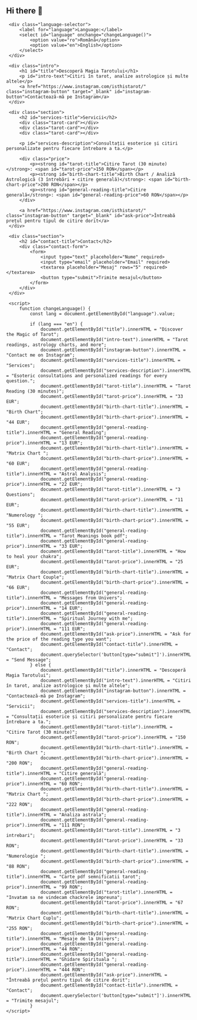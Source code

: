 ## Hi there 👋

<!--
**Isthistarot/Isthistarot** is a ✨ _special_ ✨ repository because its `README.md` (this file) appears on your GitHub profile.

Here are some ideas to get you started:

- 👯 I’m looking to collaborate on witchcraft class that i will do soon
- 💬 Ask me about tarot/spirituality/witchcraft
- 📫 How to reach me: @isthistarot
- 😄 Pronouns: she
<!DOCTYPE html>
<html lang="ro">
 <head>
     <meta charset="UTF-8">
     <meta name="viewport" content="width=device-width, initial-scale=1.0">
     <title>Tarot și Servicii Esoterice</title>
     <style>
         body {
             font-family: 'Arial', sans-serif;
             background-color: #1a1a1a;
             color: white;
             margin: 0;
             padding: 0;
             text-align: center;
         }
 
         h1, h2 {
             font-family: 'Cursive', sans-serif;
             color: #FFD700;
             text-shadow: 1px 1px 5px rgba(255, 255, 255, 0.2);
         }
 
         .section {
             padding: 50px;
             border-bottom: 1px solid #444;
         }
 
         .contact-form {
             background-color: rgba(0, 0, 0, 0.7);
             padding: 20px;
             border-radius: 8px;
             max-width: 500px;
             margin: 0 auto;
         }
 
         .contact-form input, .contact-form textarea {
             width: 100%;
             padding: 10px;
             margin: 10px 0;
             border: 1px solid #444;
             border-radius: 5px;
             background-color: #222;
             color: white;
         }
 
         .contact-form button {
             background-color: #FFD700;
             color: black;
             padding: 10px 20px;
             border: none;
             border-radius: 5px;
             cursor: pointer;
         }
 
         .contact-form button:hover {
             background-color: #e5c100;
         }
 
         .instagram-button {
             background-color: #E1306C;
             padding: 15px 30px;
             color: white;
             border: none;
             border-radius: 30px;
             font-size: 18px;
             text-decoration: none;
             display: inline-block;
             margin-top: 20px;
         }
 
         .instagram-button:hover {
             background-color: #bc135c;
         }
 
         .price {
             font-size: 20px;
             margin: 20px 0;
             color: #FFD700;
         }
 
         .price span {
             color: #fff;
         }
 
         /* Language selector */
         .language-selector {
             position: fixed;
             top: 10px;
             right: 20px;
             background-color: #333;
             padding: 10px;
             border-radius: 5px;
             z-index: 1000;
         }
 
         .language-selector select {
             background-color: #444;
             color: white;
             border: 1px solid #555;
             padding: 5px;
             border-radius: 5px;
         }
     </style>
 </head>
 <body>
 
     <!-- Language selector -->
     <div class="language-selector">
         <label for="language">Language:</label>
         <select id="language" onchange="changeLanguage()">
             <option value="ro">Română</option>
             <option value="en">English</option>
         </select>
     </div>
 
     <div class="intro">
         <h1 id="title">Descoperă Magia Tarotului</h1>
         <p id="intro-text">Citiri în tarot, analize astrologice și multe altele</p>
         <a href="https://www.instagram.com/isthistarot/" class="instagram-button" target="_blank" id="instagram-button">Contactează-mă pe Instagram</a>
     </div>
 
     <div class="section">
         <h2 id="services-title">Servicii</h2>
         <div class="tarot-card"></div>
         <div class="tarot-card"></div>
         <div class="tarot-card"></div>
         
         <p id="services-description">Consultații esoterice și citiri personalizate pentru fiecare întrebare a ta.</p>
         
         <div class="price">
             <p><strong id="tarot-title">Citire Tarot (30 minute)</strong>: <span id="tarot-price">150 RON</span></p>
             <p><strong id="birth-chart-title">Birth Chart / Analiză Astrologică (3 întrebări + citire generală)</strong>: <span id="birth-chart-price">200 RON</span></p>
             <p><strong id="general-reading-title">Citire generală</strong>: <span id="general-reading-price">60 RON</span></p>
         </div>
         
         <a href="https://www.instagram.com/isthistarot/" class="instagram-button" target="_blank" id="ask-price">Întreabă prețul pentru tipul de citire dorit</a>
     </div>
 
     <div class="section">
         <h2 id="contact-title">Contact</h2>
         <div class="contact-form">
             <form>
                 <input type="text" placeholder="Nume" required>
                 <input type="email" placeholder="Email" required>
                 <textarea placeholder="Mesaj" rows="5" required></textarea>
                 <button type="submit">Trimite mesajul</button>
             </form>
         </div>
     </div>
 
     <script>
         function changeLanguage() {
             const lang = document.getElementById("language").value;
 
             if (lang === "en") {
                 document.getElementById("title").innerHTML = "Discover the Magic of Tarot";
                 document.getElementById("intro-text").innerHTML = "Tarot readings, astrology charts, and more";
                 document.getElementById("instagram-button").innerHTML = "Contact me on Instagram";
                 document.getElementById("services-title").innerHTML = "Services";
                 document.getElementById("services-description").innerHTML = "Esoteric consultations and personalized readings for every question.";
                 document.getElementById("tarot-title").innerHTML = "Tarot Reading (30 minutes)";
                 document.getElementById("tarot-price").innerHTML = "33 EUR";
                 document.getElementById("birth-chart-title").innerHTML = "Birth Chart";
                 document.getElementById("birth-chart-price").innerHTML = "44 EUR";
                 document.getElementById("general-reading-title").innerHTML = "General Reading";
                 document.getElementById("general-reading-price").innerHTML = "13 EUR";
                 document.getElementById("birth-chart-title").innerHTML = "Matrix Chart ";
                 document.getElementById("birth-chart-price").innerHTML = "60 EUR";
                 document.getElementById("general-reading-title").innerHTML = "Astral Analysis";
                 document.getElementById("general-reading-price").innerHTML = "22 EUR";
                 document.getElementById("tarot-title").innerHTML = "3 Questions";
                 document.getElementById("tarot-price").innerHTML = "11 EUR";
                 document.getElementById("birth-chart-title").innerHTML = "Numerology ";
                 document.getElementById("birth-chart-price").innerHTML = "55 EUR";
                 document.getElementById("general-reading-title").innerHTML = "Tarot Meanings book pdf";
                 document.getElementById("general-reading-price").innerHTML = "33 EUR";
                 document.getElementById("tarot-title").innerHTML = "How to heal your chakra";
                 document.getElementById("tarot-price").innerHTML = "25 EUR";
                 document.getElementById("birth-chart-title").innerHTML = "Matrix Chart Couple";
                 document.getElementById("birth-chart-price").innerHTML = "66 EUR";
                 document.getElementById("general-reading-title").innerHTML = "Messages from Univers";
                 document.getElementById("general-reading-price").innerHTML = "14 EUR";
                 document.getElementById("general-reading-title").innerHTML = "Spiritual Journey with me";
                 document.getElementById("general-reading-price").innerHTML = "111 EUR";
                 document.getElementById("ask-price").innerHTML = "Ask for the price of the reading type you want";
                 document.getElementById("contact-title").innerHTML = "Contact";
                 document.querySelector('button[type="submit"]').innerHTML = "Send Message";
             } else {
                 document.getElementById("title").innerHTML = "Descoperă Magia Tarotului";
                 document.getElementById("intro-text").innerHTML = "Citiri în tarot, analize astrologice și multe altele";
                 document.getElementById("instagram-button").innerHTML = "Contactează-mă pe Instagram";
                 document.getElementById("services-title").innerHTML = "Servicii";
                 document.getElementById("services-description").innerHTML = "Consultații esoterice și citiri personalizate pentru fiecare întrebare a ta.";
                 document.getElementById("tarot-title").innerHTML = "Citire Tarot (30 minute)";
                 document.getElementById("tarot-price").innerHTML = "150 RON";
                 document.getElementById("birth-chart-title").innerHTML = "Birth Chart ";
                 document.getElementById("birth-chart-price").innerHTML = "200 RON";
                 document.getElementById("general-reading-title").innerHTML = "Citire generală";
                 document.getElementById("general-reading-price").innerHTML = "60 RON";
                 document.getElementById("birth-chart-title").innerHTML = "Matrix Chart ";
                 document.getElementById("birth-chart-price").innerHTML = "222 RON";
                 document.getElementById("general-reading-title").innerHTML = "Analiza astrala";
                 document.getElementById("general-reading-price").innerHTML = "111 RON";
                 document.getElementById("tarot-title").innerHTML = "3 intrebari";
                 document.getElementById("tarot-price").innerHTML = "33 RON";
                 document.getElementById("birth-chart-title").innerHTML = "Numerologie ";
                 document.getElementById("birth-chart-price").innerHTML = "88 RON";
                 document.getElementById("general-reading-title").innerHTML = "Carte pdf semnificatii tarot";
                 document.getElementById("general-reading-price").innerHTML = "99 RON";
                 document.getElementById("tarot-title").innerHTML = "Invatam sa ne vindecam chackrele impreuna";
                 document.getElementById("tarot-price").innerHTML = "67 RON";
                 document.getElementById("birth-chart-title").innerHTML = "Matrix Chart Cuplu";
                 document.getElementById("birth-chart-price").innerHTML = "255 RON";
                 document.getElementById("general-reading-title").innerHTML = "Mesaje de la Univers";
                 document.getElementById("general-reading-price").innerHTML = "44 RON";
                 document.getElementById("general-reading-title").innerHTML = "Ghidare Spirituala ";
                 document.getElementById("general-reading-price").innerHTML = "444 RON";
                 document.getElementById("ask-price").innerHTML = "Întreabă prețul pentru tipul de citire dorit";
                 document.getElementById("contact-title").innerHTML = "Contact";
                 document.querySelector('button[type="submit"]').innerHTML = "Trimite mesajul";
             }
    </script>

</body>
</html>
